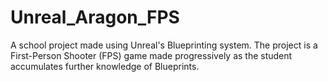 # Unreal_Aragon_FPS
A school project made using Unreal's Blueprinting system. The project is a First-Person Shooter (FPS) game made progressively as the student accumulates further knowledge of Blueprints.
